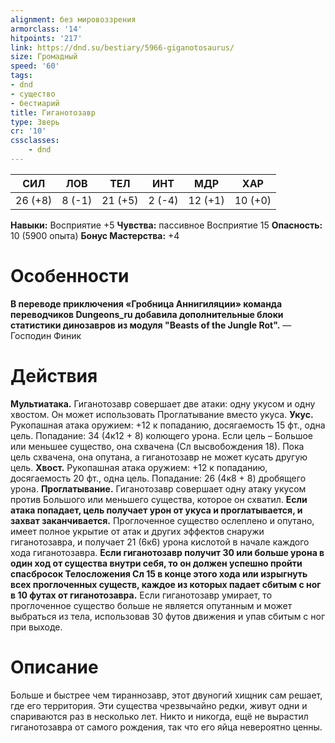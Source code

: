 ```yaml
---
alignment: без мировоззрения
armorclass: '14'
hitpoints: '217'
link: https://dnd.su/bestiary/5966-giganotosaurus/
size: Громадный
speed: '60'
tags:
- dnd
- существо
- бестиарий
title: Гиганотозавр
type: Зверь
cr: '10'
cssclasses:
    - dnd
---
```



| СИЛ | ЛОВ | ТЕЛ | ИНТ | МДР | ХАР |
|---|---|---|---|---|---|
| 26 (+8) | 8 (-1) | 21 (+5) | 2 (-4) | 12 (+1) | 10 (+0) |
**Навыки:** Восприятие +5
**Чувства:** пассивное Восприятие 15
**Опасность:** 10 (5900 опыта)
**Бонус Мастерства:** +4


# Особенности
**В переводе приключения «Гробница Аннигиляции» команда переводчиков Dungeons_ru добавила дополнительные блоки статистики динозавров из модуля "Beasts of the Jungle Rot".** 
— Господин Финик


# Действия
**Мультиатака.** Гиганотозавр совершает две атаки: одну укусом и одну хвостом. Он может использовать Проглатывание вместо укуса.
**Укус.** Рукопашная атака оружием: +12 к попаданию, досягаемость 15 фт., одна цель. Попадание: 34 (4к12 + 8) колющего урона. Если цель – Большое или меньшее существо, она схвачена (Сл высвобождения 18). Пока цель схвачена, она опутана, а гиганотозавр не может кусать другую цель.
**Хвост.** Рукопашная атака оружием: +12 к попаданию, досягаемость 20 фт., одна цель. Попадание: 26 (4к8 + 8) дробящего урона.
**Проглатывание.** Гиганотозавр совершает одну атаку укусом против Большого или меньшего существа, которое он схватил.
**Если атака попадает, цель получает урон от укуса и проглатывается, и захват заканчивается.** Проглоченное существо ослеплено и опутано, имеет полное укрытие от атак и других эффектов снаружи гиганотозавра, и получает 21 (6к6) урона кислотой в начале каждого хода гиганотозавра.
**Если гиганотозавр получит 30 или больше урона в один ход от существа внутри себя, то он должен успешно пройти спасбросок Телосложения Сл 15 в конце этого хода или изрыгнуть всех проглоченных существ, каждое из которых падает сбитым с ног в 10 футах от гиганотозавра.** Если гиганотозавр умирает, то проглоченное существо больше не является опутанным и может выбраться из тела, использовав 30 футов движения и упав сбитым с ног при выходе.


# Описание
Больше и быстрее чем тираннозавр, этот двуногий хищник сам решает, где его территория. Эти существа чрезвычайно редки, живут одни и спариваются раз в несколько лет. Никто и никогда, ещё не вырастил гиганотозавра от самого рождения, так что его яйца невероятно ценны.